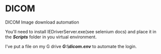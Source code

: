 # DICOM
DICOM Image download automation

You'll need to install IEDriverServer.exe(see selenium docs) and place 
it in the ***Scripts*** folder in you virtual environment.

I've put a file on my G drive ***G:\dicom\.env*** to automate the login. 
